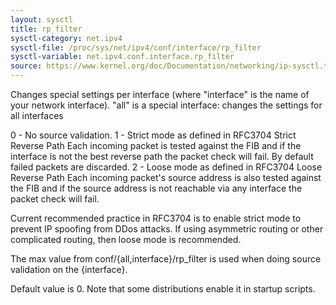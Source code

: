 ```yaml
---
layout: sysctl
title: rp_filter
sysctl-category: net.ipv4
sysctl-file: /proc/sys/net/ipv4/conf/interface/rp_filter
sysctl-variable: net.ipv4.conf.interface.rp_filter
source: https://www.kernel.org/doc/Documentation/networking/ip-sysctl.txt
---
```


Changes special settings per interface (where "interface" is the name of your network interface). "all" is a special interface: changes the settings for all interfaces

0 - No source validation.
1 - Strict mode as defined in RFC3704 Strict Reverse Path
    Each incoming packet is tested against the FIB and if the interface
    is not the best reverse path the packet check will fail.
    By default failed packets are discarded.
2 - Loose mode as defined in RFC3704 Loose Reverse Path
    Each incoming packet's source address is also tested against the FIB
    and if the source address is not reachable via any interface
    the packet check will fail.

Current recommended practice in RFC3704 is to enable strict mode
to prevent IP spoofing from DDos attacks. If using asymmetric routing
or other complicated routing, then loose mode is recommended.

The max value from conf/{all,interface}/rp_filter is used
when doing source validation on the {interface}.

Default value is 0. Note that some distributions enable it
in startup scripts.

